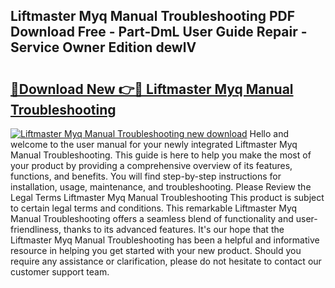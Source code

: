 ## Liftmaster Myq Manual Troubleshooting PDF Download Free - Part-DmL User Guide Repair - Service Owner Edition dewlV

# <h2><a href="http://bc38992.oget.top/?id=Liftmaster+Myq+Manual+Troubleshooting">🔗Download New 👉🔴 Liftmaster Myq Manual Troubleshooting</a></h2>

[![Liftmaster Myq Manual Troubleshooting new download](https://i.imgur.com/5g1atiW.png)](http://bc38992.oget.top/?id=Liftmaster+Myq+Manual+Troubleshooting)
Hello and welcome to the user manual for your newly integrated Liftmaster Myq Manual Troubleshooting. This guide is here to help you make the most of your product by providing a comprehensive overview of its features, functions, and benefits. You will find step-by-step instructions for installation, usage, maintenance, and troubleshooting. Please Review the Legal Terms Liftmaster Myq Manual Troubleshooting This product is subject to certain legal terms and conditions. This remarkable Liftmaster Myq Manual Troubleshooting offers a seamless blend of functionality and user-friendliness, thanks to its advanced features. It's our hope that the Liftmaster Myq Manual Troubleshooting has been a helpful and informative resource in helping you get started with your new product. Should you require any assistance or clarification, please do not hesitate to contact our customer support team.
